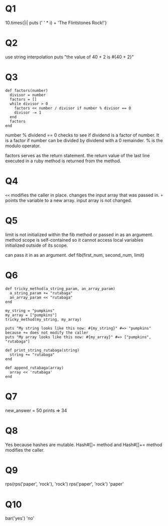 # Q1
10.times{|i| puts (' ' * i) + 'The Flintstones Rock!'}

# Q2
use string interpolation
puts "the value of 40 + 2 is #{40 + 2}"

# Q3
```
def factors(number)
  divisor = number
  factors = []
  while divisor > 0
    factors << number / divisor if number % divisor == 0
    divisor -= 1
  end 
  factors
end
```
number % dividend == 0 checks to see if dividend is a factor of number.
It is a factor if number can be divided by dividend with a 0 remainder.
% is the modulo operator.

factors serves as the return statement. the return value of the last line executed in a ruby method is returned from the method.

# Q4
`<<` modifies the caller in place. changes the input array that was passed in.
`+` points the variable to a new array. input array is not changed. 

# Q5
limit is not initialized within the fib method or passed in as an argument. method scope is self-contained so it cannot access local variables initialized
outside of its scope.

can pass it in as an argument.
def fib(first_num, second_num, limit)

# Q6
```
def tricky_method(a_string_param, an_array_param)
  a_string_param += "rutabaga"
  an_array_param << "rutabaga"
end

my_string = "pumpkins"
my_array = ["pumpkins"]
tricky_method(my_string, my_array)

puts "My string looks like this now: #{my_string}" #=> "pumpkins" because += does not modify the caller
puts "My array looks like this now: #{my_array}" #=> ["pumpkins", "rutabaga"]
```

```
def print_string_rutabaga(string)
  string += "rutabaga"
end

def append_rutabaga(array)
  array << 'rutabaga'
end
```

# Q7
new_answer = 50
prints => 34

# Q8
Yes because hashes are mutable. Hash#[]= method and Hash#[]+= method modifies the caller.

# Q9
rps(rps('paper', 'rock'), 'rock')
rps('paper', 'rock')
'paper'

# Q10
bar('yes')
'no'
